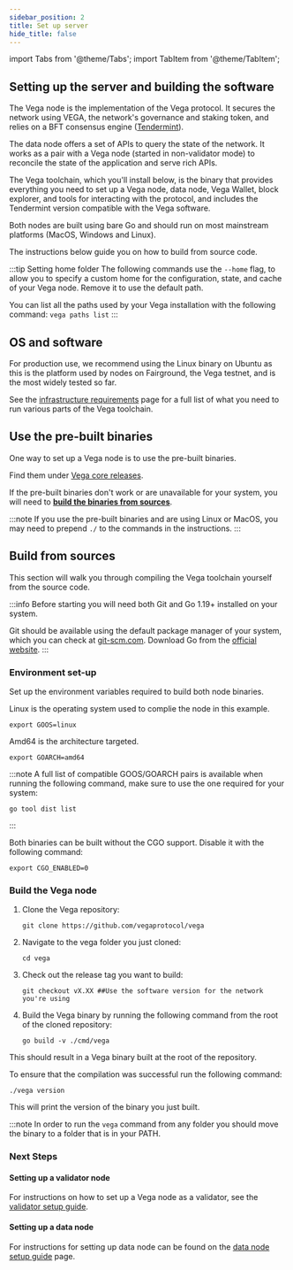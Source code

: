 ```yaml
---
sidebar_position: 2
title: Set up server
hide_title: false
---
```

import Tabs from '@theme/Tabs';
import TabItem from '@theme/TabItem';

## Setting up the server and building the software
The Vega node is the implementation of the Vega protocol. It secures the network using VEGA, the network's governance and staking token, and relies on a BFT consensus engine ([Tendermint](https://tendermint.com/)).

The data node offers a set of APIs to query the state of the network. It works as a pair with a Vega node (started in non-validator mode) to reconcile the state of the application and serve rich APIs.

The Vega toolchain, which you'll install below, is the binary that provides everything you need to set up a Vega node, data node, Vega Wallet, block explorer, and tools for interacting with the protocol, and includes the Tendermint version compatible with the Vega software.

Both nodes are built using bare Go and should run on most mainstream platforms (MacOS, Windows and Linux). 

The instructions below guide you on how to build from source code.

:::tip Setting home folder
The following commands use the `--home` flag, to allow you to specify a custom home for the configuration, state, and cache of your Vega node. Remove it to use the default path.

 You can list all the paths used by your Vega installation with the following command:
`vega paths list`
:::

## OS and software
For production use, we recommend using the Linux binary on Ubuntu as this is the platform used by nodes on Fairground, the Vega testnet, and is the most widely tested so far.

See the [infrastructure requirements](../requirements/infrastructure.md) page for a full list of what you need to run various parts of the Vega toolchain.

## Use the pre-built binaries
One way to set up a Vega node is to use the pre-built binaries. 

Find them under [Vega core releases](https://github.com/vegaprotocol/vega/releases).

If the pre-built binaries don't work or are unavailable for your system, you will need to [**build the binaries from sources**](#build-from-sources).

:::note If you use the pre-built binaries and are using Linux or MacOS, you may need to prepend `./` to the commands in the instructions.
:::

## Build from sources 
This section will walk you through compiling the Vega toolchain yourself from the source code.

:::info
Before starting you will need both Git and Go 1.19+ installed on your system. 

Git should be available using the default package manager of your system, which you can check at [git-scm.com](https://git-scm.com/). 
Download Go from the [official website](https://go.dev/dl/).
:::

### Environment set-up
Set up the environment variables required to build both node binaries.

Linux is the operating system used to complie the node in this example.

```Shell
export GOOS=linux 
```
Amd64 is the architecture targeted. 

```Shell
export GOARCH=amd64
```
:::note
A full list of compatible GOOS/GOARCH pairs is available when running the following command, make sure to use the one required for your system:
```
go tool dist list
```
:::

Both binaries can be built without the CGO support. Disable it with the following command:
```
export CGO_ENABLED=0
```

### Build the Vega node

1. Clone the Vega repository:

    ```Shell
    git clone https://github.com/vegaprotocol/vega
    ```

2. Navigate to the vega folder you just cloned:

    ```Shell
    cd vega
    ```

3. Check out the release tag you want to build:

    ```Shell
    git checkout vX.XX ##Use the software version for the network you're using
    ```

4. Build the Vega binary by running the following command from the root of the cloned repository:

    ```shell
    go build -v ./cmd/vega
    ```

This should result in a Vega binary built at the root of the repository.

To ensure that the compilation was successful run the following command:

```shell
./vega version
```

This will print the version of the binary you just built.

:::note In order to run the `vega` command from any folder you should move the binary to a folder that is in your PATH.

### Next Steps

#### Setting up a validator node

For instructions on how to set up a Vega node as a validator, see the [validator setup guide](setup-validator.md).

#### Setting up a data node

For instructions for setting up data node can be found on the [data node setup guide](setup-datanode.md) page.

